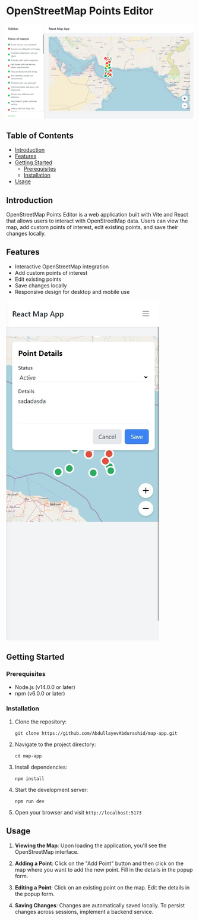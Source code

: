 # OpenStreetMap Points Editor

<img src="./images/img-2.jpeg" alt="OpenStreetMap Points Editor Screenshot" />

## Table of Contents

- [Introduction](#introduction)
- [Features](#features)
- [Getting Started](#getting-started)
  - [Prerequisites](#prerequisites)
  - [Installation](#installation)
- [Usage](#usage)

## Introduction

OpenStreetMap Points Editor is a web application built with Vite and React that allows users to interact with OpenStreetMap data. Users can view the map, add custom points of interest, edit existing points, and save their changes locally.

## Features

- Interactive OpenStreetMap integration
- Add custom points of interest
- Edit existing points
- Save changes locally
- Responsive design for desktop and mobile use

<img src="./images/img-1.jpeg" alt="Feature Showcase" />

## Getting Started

### Prerequisites

- Node.js (v14.0.0 or later)
- npm (v6.0.0 or later)

### Installation

1. Clone the repository:

   ```
   git clone https://github.com/AbdullayevAbdurashid/map-app.git
   ```

2. Navigate to the project directory:

   ```
   cd map-app
   ```

3. Install dependencies:

   ```
   npm install
   ```

4. Start the development server:

   ```
   npm run dev
   ```

5. Open your browser and visit `http://localhost:5173`

## Usage

1. **Viewing the Map**: Upon loading the application, you'll see the OpenStreetMap interface.

2. **Adding a Point**: Click on the "Add Point" button and then click on the map where you want to add the new point. Fill in the details in the popup form.

3. **Editing a Point**: Click on an existing point on the map. Edit the details in the popup form.

4. **Saving Changes**: Changes are automatically saved locally. To persist changes across sessions, implement a backend service.

